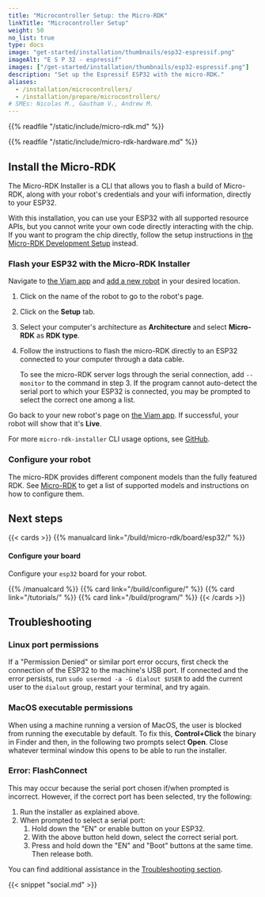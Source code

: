 ```yaml
---
title: "Microcontroller Setup: the Micro-RDK"
linkTitle: "Microcontroller Setup"
weight: 50
no_list: true
type: docs
image: "get-started/installation/thumbnails/esp32-espressif.png"
imageAlt: "E S P 32 - espressif"
images: ["/get-started/installation/thumbnails/esp32-espressif.png"]
description: "Set up the Espressif ESP32 with the micro-RDK."
aliases:
  - /installation/microcontrollers/
  - /installation/prepare/microcontrollers/
# SMEs: Nicolas M., Gautham V., Andrew M.
---
```


{{% readfile "/static/include/micro-rdk.md" %}}

{{% readfile "/static/include/micro-rdk-hardware.md" %}}

## Install the Micro-RDK

The Micro-RDK Installer is a CLI that allows you to flash a build of Micro-RDK, along with your robot's credentials and your wifi information, directly to your ESP32.

With this installation, you can use your ESP32 with all supported resource APIs, but you cannot write your own code directly interacting with the chip.
If you want to program the chip directly, follow the setup instructions in [the Micro-RDK Development Setup](/get-started/installation/prepare/microcontrollers/development-setup/) instead.

### Flash your ESP32 with the Micro-RDK Installer

Navigate to [the Viam app](https://app.viam.com) and [add a new robot](/fleet/machines/#add-a-new-robot) in your desired location.

1. Click on the name of the robot to go to the robot's page.
2. Click on the **Setup** tab.
3. Select your computer's architecture as **Architecture** and select **Micro-RDK** as **RDK type**.
4. Follow the instructions to flash the micro-RDK directly to an ESP32 connected to your computer through a data cable.

   To see the micro-RDK server logs through the serial connection, add `--monitor` to the command in step 3.
   If the program cannot auto-detect the serial port to which your ESP32 is connected, you may be prompted to select the correct one among a list.

Go back to your new robot's page on [the Viam app](https://app.viam.com).
If successful, your robot will show that it's **Live**.

For more `micro-rdk-installer` CLI usage options, see [GitHub](https://github.com/viamrobotics/micro-rdk/tree/main/micro-rdk-installer).

### Configure your robot

The micro-RDK provides different component models than the fully featured RDK.
See [Micro-RDK](/build/micro-rdk/) to get a list of supported models and instructions on how to configure them.

## Next steps

{{< cards >}}
{{% manualcard link="/build/micro-rdk/board/esp32/" %}}

<h4>Configure your board </h4>

Configure your `esp32` board for your robot.

{{% /manualcard %}}
{{% card link="/build/configure/" %}}
{{% card link="/tutorials/" %}}
{{% card link="/build/program/" %}}
{{< /cards >}}

## Troubleshooting

### Linux port permissions

If a "Permission Denied" or similar port error occurs, first check the connection of the ESP32 to the machine's USB port.
If connected and the error persists, run `sudo usermod -a -G dialout $USER` to add the current user to the `dialout` group, restart your terminal, and try again.

### MacOS executable permissions

When using a machine running a version of MacOS, the user is blocked from running the executable by default.
To fix this, **Control+Click** the binary in Finder and then, in the following two prompts select **Open**.
Close whatever terminal window this opens to be able to run the installer.

### Error: FlashConnect

This may occur because the serial port chosen if/when prompted is incorrect.
However, if the correct port has been selected, try the following:

1. Run the installer as explained above.
2. When prompted to select a serial port:
   1. Hold down the "EN" or enable button on your ESP32.
   2. With the above button held down, select the correct serial port.
   3. Press and hold down the "EN" and "Boot" buttons at the same time. Then release both.

You can find additional assistance in the [Troubleshooting section](/reference/appendix/troubleshooting/).

{{< snippet "social.md" >}}
